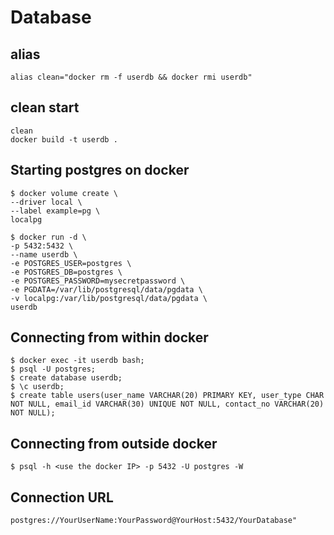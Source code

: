 # Database

## alias
```
alias clean="docker rm -f userdb && docker rmi userdb"
```
## clean start
```
clean 
docker build -t userdb .
```

## Starting postgres on docker 
```
$ docker volume create \
--driver local \
--label example=pg \
localpg

$ docker run -d \
-p 5432:5432 \
--name userdb \
-e POSTGRES_USER=postgres \
-e POSTGRES_DB=postgres \
-e POSTGRES_PASSWORD=mysecretpassword \
-e PGDATA=/var/lib/postgresql/data/pgdata \
-v localpg:/var/lib/postgresql/data/pgdata \
userdb
```

## Connecting from within docker 
``` 
$ docker exec -it userdb bash;
$ psql -U postgres;
$ create database userdb;
$ \c userdb;
$ create table users(user_name VARCHAR(20) PRIMARY KEY, user_type CHAR NOT NULL, email_id VARCHAR(30) UNIQUE NOT NULL, contact_no VARCHAR(20) NOT NULL); 
```

## Connecting from outside docker

```
$ psql -h <use the docker IP> -p 5432 -U postgres -W  
```
## Connection URL

```
postgres://YourUserName:YourPassword@YourHost:5432/YourDatabase"
```
